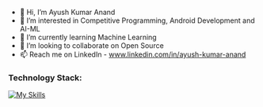 - 👋 Hi, I’m Ayush Kumar Anand
- 👀 I’m interested in Competitive Programming, Android Development and AI-ML
- 🌱 I’m currently learning Machine Learning
- 💞️ I’m looking to collaborate on Open Source
- 📫 Reach me on LinkedIn - www.linkedin.com/in/ayush-kumar-anand

### Technology Stack:
[![My Skills](https://skillicons.dev/icons?i=py,cpp,mysql,dart,flutter,androidstudio,git,github)](https://skillicons.dev)

<!---
ayushk-1801/ayushk-1801 is a ✨ special ✨ repository because its `README.md` (this file) appears on your GitHub profile.
You can click the Preview link to take a look at your changes.
--->
